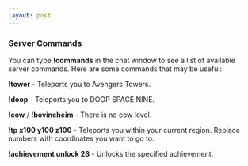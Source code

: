 ```yaml
---
layout: post
---
```


### Server Commands

You can type **!commands** in the chat window to see a list of available server commands. Here are some commands that may be useful:

**!tower** - Teleports you to Avengers Towers.

**!doop** - Teleports you to DOOP SPACE NINE.

**!cow** / **!bovineheim** - There is no cow level.

**!tp x100 y100 z100** - Teleports you within your current region. Replace numbers with coordinates you want to go to.

**!achievement unlock 28** - Unlocks the specified achievement.

